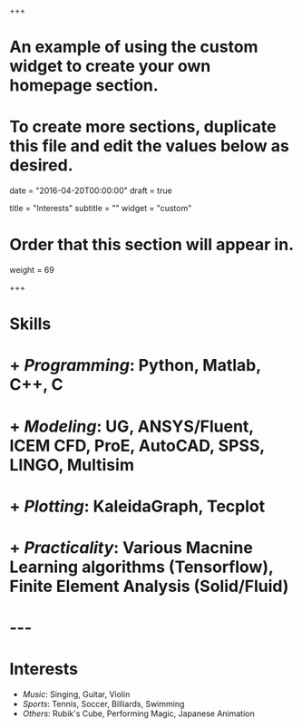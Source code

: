 +++
# An example of using the custom widget to create your own homepage section.
# To create more sections, duplicate this file and edit the values below as desired.

date = "2016-04-20T00:00:00"
draft = true

title = "Interests"
subtitle = ""
widget = "custom"

# Order that this section will appear in.
weight = 69

+++
# __Skills__

# + *Programming*: Python, Matlab, C++, C
# + *Modeling*: UG, ANSYS/Fluent, ICEM CFD, ProE, AutoCAD, SPSS, LINGO, Multisim
# + *Plotting*: KaleidaGraph, Tecplot
# + *Practicality*: Various Macnine Learning algorithms (Tensorflow), Finite Element Analysis (Solid/Fluid)

# ---
# __Interests__

+ *Music*: Singing, Guitar, Violin
+ *Sports*: Tennis, Soccer, Billiards, Swimming
+ *Others*: Rubik's Cube, Performing Magic, Japanese Animation

